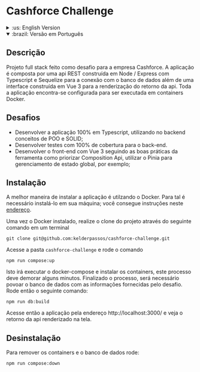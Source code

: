 # Cashforce Challenge

<details> 
<summary>:us: English Version</summary>
  
## Description
 A full stack project made as a challenge to the company Cashforce. The application is composed by a REST api built on Node / Express with Typescript and Sequelize to connect it the database as well as an interface built on Vue 3 to render the api's return. The whole application is set to be executed on Docker containers.
  
## Challenges
 - Develop the entire application in Typescript using OOP and SOLID concepts at the back-end;
 - Develop tests to cover 100% of the code at the back-end;
 - Develop the front-end with Vue 3 following the good practices of the framework like prioritize Composition API and use Pinia for global state management;
 
## Installation
The best way to install the application is using Docker, but it's necessary to install it on your machine. You can do it through this [link](https://www.docker.com/get-started/).

Once Docker is installed, clone the project through the following command on a terminal
```
git clone git@github.com:kelderpassos/cashforce-challenge.git
```
Enter the folder `cashforce-challenge` and run de command
```
npm run compose:up
```
This will run the docker-compose and install the containers, it should take some minutes. When it's finished, it'll be necessary to populate the database with the data provided by the challenge. Run the following command:
 ```
npm run db:build
 ```
Now you can access the application through the link and see the api's return on the screen.

## Uninstalling
To remove the containers and the database run:
```
npm run compose:down
```

</details>


<details open>
 <summary>:brazil: Versão em Português</summary>
  
## Descrição
  
  Projeto full stack feito como desafio para a empresa Cashforce. A aplicação é composta por uma api REST construída em Node / Express com Typescript
  e Sequelize para a conexão com o banco de dados além de uma interface construída em Vue 3 para a renderização do retorno da api. Toda a aplicação encontra-se configurada para ser executada em containers Docker.
  
## Desafios
 - Desenvolver a aplicação 100% em Typescript, utilizando no backend conceitos de POO e SOLID;
 - Desenvolver testes com 100% de cobertura para o back-end.
 - Desenvolver o front-end com Vue 3 seguindo as boas práticas da ferramenta como priorizar Composition Api, utilizar o Pinia para gerenciamento de estado global, por exemplo;
    
## Instalação
A melhor maneira de instalar a aplicação é utilzando o Docker. Para tal é necessário instalá-lo em sua máquina; você consegue instruções neste [endereço](https://www.docker.com/get-started/).

Uma vez o Docker instalado, realize o clone do projeto através do seguinte comando em um terminal
```
git clone git@github.com:kelderpassos/cashforce-challenge.git
```
 Acesse a pasta `cashforce-challenge` e rode o comando
```
npm run compose:up
```
Isto irá executar o docker-compose e instalar os containers, este processo deve demorar alguns minutos. Finalizado o processo, será necessário povoar o banco de dados com as informações fornecidas pelo desafio. Rode então o seguinte comando:
 ```
npm run db:build
 ```
Acesse então a aplicação pela endereço http://localhost:3000/ e veja o retorno da api renderizado na tela.

## Desinstalação
Para remover os containers e o banco de dados rode:
```
npm run compose:down
```

<br />

</details>

  
